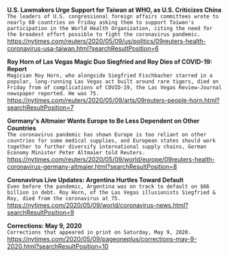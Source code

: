 **U.S. Lawmakers Urge Support for Taiwan at WHO, as U.S. Criticizes China**\
`The leaders of U.S. congressional foreign affairs committees wrote to nearly 60 countries on Friday asking them to support Taiwan's participation in the World Health Organization, citing the need for the broadest effort possible to fight the coronavirus pandemic.`\
https://nytimes.com/reuters/2020/05/09/us/politics/09reuters-health-coronavirus-usa-taiwan.html?searchResultPosition=6

**Roy Horn of Las Vegas Magic Duo Siegfried and Roy Dies of COVID-19: Report**\
`Magician Roy Horn, who alongside Siegfried Fischbacher starred in a popular, long-running Las Vegas act built around rare tigers, died on Friday from of complications of COVID-19, the Las Vegas Review-Journal newspaper reported. He was 75.`\
https://nytimes.com/reuters/2020/05/09/arts/09reuters-people-horn.html?searchResultPosition=7

**Germany's Altmaier Wants Europe to Be Less Dependent on Other Countries**\
`The coronavirus pandemic has shown Europe is too reliant on other countries for some medical supplies, and European states should work together to further diversify international supply chains, German Economy Minister Peter Altmaier told Reuters.`\
https://nytimes.com/reuters/2020/05/09/world/europe/09reuters-health-coronavirus-germany-altmaier.html?searchResultPosition=8

**Coronavirus Live Updates: Argentina Hurtles Toward Default**\
`Even before the pandemic, Argentina was on track to default on $66 billion in debt. Roy Horn, of the Las Vegas illusionists Siegfried & Roy, died from the coronavirus at 75.`\
https://nytimes.com/2020/05/09/world/coronavirus-news.html?searchResultPosition=9

**Corrections: May 9, 2020**\
`Corrections that appeared in print on Saturday, May 9, 2020.`\
https://nytimes.com/2020/05/09/pageoneplus/corrections-may-9-2020.html?searchResultPosition=10

